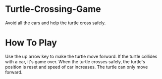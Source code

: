 # Turtle-Crossing-Game
Avoid all the cars and help the turtle cross safely.
# How To Play
Use the up arrow key to make the turtle move forward. If the turtle collides with a car, it's game over. When the turtle crosses safely, the turtle's position is reset
and speed of car increases. The turtle can only move forward.
